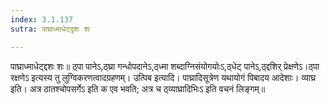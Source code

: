 ```yaml
---
index: 3.1.137
sutra: पाघ्राध्माधेट्दृशः शः

---
```

 पाघ्राध्माधेट्द्दशः शः॥ ठ्पा पानेऽ,ठ्घ्रा गन्धोपदानेऽ,ठ्ध्मा शब्दाग्निसंयोगयोःऽ,ठ्धेट् पानेऽ,ठ्द्दशिर् प्रेक्षणेऽ।ठ्पा रक्षणेऽ इत्यस्य तु लुग्विकरणत्वादग्रहणम्। उत्पिब इत्यादि। पाघ्रादिसूत्रेण यथायोगं पिबादय आदेशाः। व्याघ्र इति। अत्र ठातश्चोपसर्गेऽ इति क एव भवति; अत्र च ठ्व्याघ्रादिभिःऽ इति वचनं लिङ्गम्॥